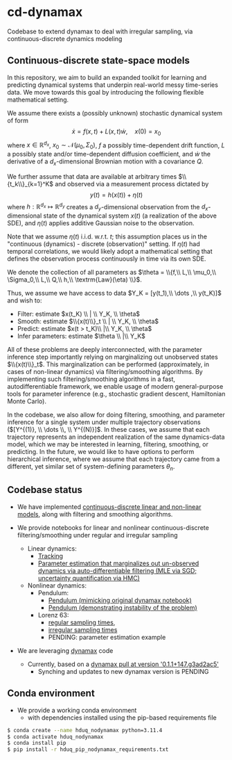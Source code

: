# cd-dynamax

Codebase to extend dynamax to deal with irregular sampling, via continuous-discrete dynamics modeling

## Continuous-discrete state-space models

In this repository, we aim to build an expanded toolkit for learning and predicting dynamical systems that underpin real-world messy time-series data.
We move towards this goal by introducing the following flexible mathematical setting.

We assume there exists a (possibly unknown) stochastic dynamical system of form
$$\dot{x} = f(x,t) + L(x,t) \dot{w}, \quad x(0)=x_0$$
where $x \in \mathbb{R}^{d_x}$, $x_0 \sim \mathcal{N}(\mu_0, \Sigma_0)$, $f$ a possibly time-dependent drift function, $L$ a possibly state and/or time-dependent diffusion coefficient, and $\dot{w}$ the derivative of a $d_x$-dimensional Brownian motion with a covariance $Q$.

We further assume that data are available at arbitrary times $\\{t_k\\}_{k=1}^K$ and observed via a measurement process dictated by
$$y(t) = h\big(x(t)\big) + \eta(t)$$
where $h: \mathbb{R}^{d_x} \mapsto \mathbb{R}^{d_y}$ creates a $d_y$-dimensional observation from the $d_x$-dimensional state of the dynamical system $x(t)$ (a realization of the above SDE), and $\eta(t)$ applies additive Gaussian noise to the observation.

Note that we assume $\eta(t)$ i.i.d. w.r.t. $t$; this assumption places us in the "continuous (dynamics) - discrete (observation)" setting.
If $\eta(t)$ had temporal correlations, we would likely adopt a mathematical setting that defines the observation process continuously in time via its own SDE.

We denote the collection of all parameters as $\theta = \\{f,\\  L,\\  \mu_0,\\  \Sigma_0,\\  L,\\  Q,\\  h,\\  \textrm{Law}(\eta) \\}$.

Thus, we assume we have access to data $Y_K = [y(t_1),\\ \dots ,\\ y(t_K)]$ and wish to:
- Filter: estimate $x(t_K) \\ | \\ Y_K, \\ \theta$
- Smooth: estimate $\\{x(t)\\}_t \\ | \\ Y_K, \\ \theta$
- Predict: estimate $x(t > t_K)\\ |\\ Y_K, \\ \theta$
- Infer parameters: estimate $\theta \\ |\\ Y_K$

All of these problems are deeply interconnected, with the parameter inference step importantly relying on marginalizing out unobserved states $\\{x(t)\\}_t$.
This marginalization can be performed (approximately, in cases of non-linear dynamics) via filtering/smoothing algorithms.
By implementing such filtering/smoothing algorithms in a fast, autodifferentiable framework, we enable usage of modern general-purpose tools for parameter inference (e.g., stochastic gradient descent, Hamiltonian Monte Carlo).

In the codebase, we also allow for doing filtering, smoothing, and parameter inference for a single system under multiple trajectory observations ($[Y^{(1)}, \\ \dots \\, \\ Y^{(N)}]$. In these cases, we assume that each trajectory represents an independent realization of the same dynamics-data model, which we may be interested in learning, filtering, smoothing, or predicting. In the future, we would like to have options to perform hierarchical inference, where we assume that each trajectory came from a different, yet similar set of system-defining parameters $\theta_n$.

## Codebase status

- We have implemented [continuous-discrete linear and non-linear models](./src/README.md), along with filtering and smoothing algorithms.

- We provide notebooks for linear and nonlinear continuous-discrete filtering/smoothing under regular and irregular sampling
    - Linear dynamics:
        - [Tracking](./src/notebooks/linear/cdlgssm_tracking.ipynb)
        - [Parameter estimation that marginalizes out un-observed dynamics via auto-differentiable filtering (MLE via SGD; uncertainty quantification via HMC)](./src/notebooks/non_linear/cdnlgssm_hmc.ipynb)
    - Nonlinear dynamics:
        - Pendulum:
            - [Pendulum (mimicking original dynamax notebook)](./src/notebooks/non_linear/cd_ekf_ukf_pendulum.ipynb)
            - [Pendulum (demonstrating instability of the problem)](./src/notebooks/non_linear/cd_ekf_ukf_pendulum.ipynb)
        - Lorenz 63:
            - [regular sampling times](./src/notebooks/non_linear/cd_ekf_ukf_enkf_Lorenz63.ipynb),
            - [irregular sampling times](./src/notebooks/non_linear/cd_ekf_ukf_enkf_Lorenz63_irregular_times.ipynb)
            - PENDING: parameter estimation example

- We are leveraging [dynamax](https://github.com/probml/dynamax) code
    - Currently, based on a [dynamax pull at version '0.1.1+147.g3ad2ac5'](./dynamax)
        - Synching and updates to new dynamax version is PENDING

## Conda environment

- We provide a working conda environment
    - with dependencies installed using the pip-based requirements file

```bash
$ conda create --name hduq_nodynamax python=3.11.4
$ conda activate hduq_nodynamax
$ conda install pip
$ pip install -r hduq_pip_nodynamax_requirements.txt
```
